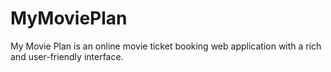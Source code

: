 # MyMoviePlan
My Movie Plan is an online movie ticket booking web application with a rich and user-friendly interface.
